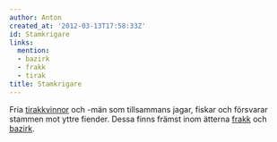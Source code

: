 ```yaml
---
author: Anton
created_at: '2012-03-13T17:58:33Z'
id: Stamkrigare
links:
  mention:
  - bazirk
  - frakk
  - tirak
title: Stamkrigare
---
```


Fria [tirakkvinnor] och -män som tillsammans jagar, fiskar och försvarar stammen mot yttre fiender.
Dessa finns främst inom ätterna [frakk] och [bazirk].

  [tirakkvinnor]: tirak
  [frakk]: frakk
  [bazirk]: bazirk

